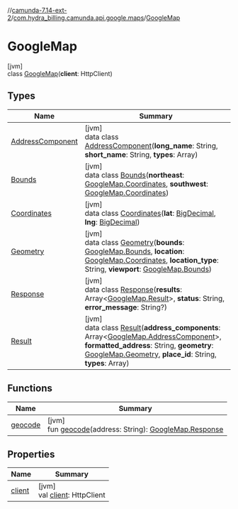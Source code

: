 //[camunda-7.14-ext-2](../../../index.md)/[com.hydra_billing.camunda.api.google.maps](../index.md)/[GoogleMap](index.md)

# GoogleMap

[jvm]\
class [GoogleMap](index.md)(**client**: HttpClient)

## Types

| Name | Summary |
|---|---|
| [AddressComponent](-address-component/index.md) | [jvm]<br>data class [AddressComponent](-address-component/index.md)(**long_name**: String, **short_name**: String, **types**: Array<String>) |
| [Bounds](-bounds/index.md) | [jvm]<br>data class [Bounds](-bounds/index.md)(**northeast**: [GoogleMap.Coordinates](-coordinates/index.md), **southwest**: [GoogleMap.Coordinates](-coordinates/index.md)) |
| [Coordinates](-coordinates/index.md) | [jvm]<br>data class [Coordinates](-coordinates/index.md)(**lat**: [BigDecimal](https://docs.oracle.com/javase/8/docs/api/java/math/BigDecimal.html), **lng**: [BigDecimal](https://docs.oracle.com/javase/8/docs/api/java/math/BigDecimal.html)) |
| [Geometry](-geometry/index.md) | [jvm]<br>data class [Geometry](-geometry/index.md)(**bounds**: [GoogleMap.Bounds](-bounds/index.md), **location**: [GoogleMap.Coordinates](-coordinates/index.md), **location_type**: String, **viewport**: [GoogleMap.Bounds](-bounds/index.md)) |
| [Response](-response/index.md) | [jvm]<br>data class [Response](-response/index.md)(**results**: Array<[GoogleMap.Result](-result/index.md)>, **status**: String, **error_message**: String?) |
| [Result](-result/index.md) | [jvm]<br>data class [Result](-result/index.md)(**address_components**: Array<[GoogleMap.AddressComponent](-address-component/index.md)>, **formatted_address**: String, **geometry**: [GoogleMap.Geometry](-geometry/index.md), **place_id**: String, **types**: Array<String>) |

## Functions

| Name | Summary |
|---|---|
| [geocode](geocode.md) | [jvm]<br>fun [geocode](geocode.md)(address: String): [GoogleMap.Response](-response/index.md) |

## Properties

| Name | Summary |
|---|---|
| [client](client.md) | [jvm]<br>val [client](client.md): HttpClient |
